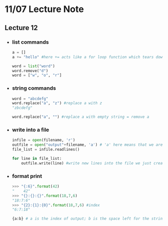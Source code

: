# 11/07 Lecture Note

## Lecture 12 
+ ### list commands
    ```python
    a = []
    a += "hello" #here += acts like a for loop function which tears down the string into single chars and append them to the list a

    word = list("word")
    word.remove("d")
    word = ["w", "o", "r"]
    ```
+ ### string commands
    ```python
    word = "abcdefg"
    word.replace("a", "z") #replace a with z
    "zbcdefg"

    word.replace("a", "") #replace a with empty string = remove a
    ```

+ ### write into a file
    ```python
    infile = open(filename, 'r')
    outfile = open("output"+filename, 'a') # 'a' here means that we are gonna append our edit text to the former text
    file_list = infile.readlines()

    for line in file_list:
        outfile.write(line) #write new lines into the file we just created to output

    ```
+ ### format print
    ```python
    >>> "{:6}".format(42)
    "    42"
    >>> "{}:{}:{}".format(18,7,6)
    "18:7:6"
    >>> "{2}:{1}:{0}".format(18,7,6) #index
    "6:7:18"

    {a:b} # a is the index of output; b is the space left for the string output
    ```
